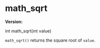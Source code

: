 # math_sqrt

**Version:** <VersionInfo dink="1.08" standalone />&nbsp;<VersionInfo freedink="" standalone />&nbsp;<VersionInfo dinkhd="" standalone />&nbsp;<VersionInfo yedink="" standalone />

<Prototype>int math_sqrt(int value)</Prototype>

`math_sqrt()` returns the square root of `value`.
